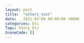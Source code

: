```yaml
---
layout: post
title:  "others_test"
date:   2021-03-09 09:00:00 +0000
categories: Etc
Tags: Story Etc
SceneCode: []
---
```

